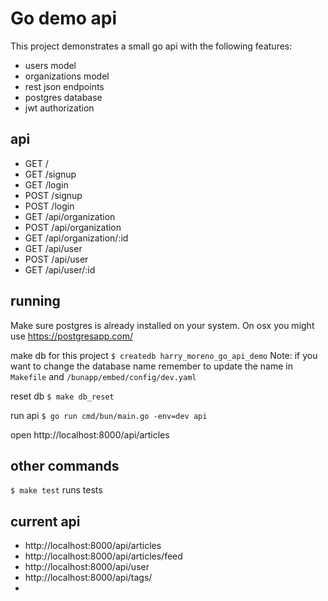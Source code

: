 # Go demo api

This project demonstrates a small go api with the following features:

* users model
* organizations model
* rest json endpoints
* postgres database
* jwt authorization

## api

* GET /
* GET /signup
* GET /login
* POST /signup
* POST /login
* GET /api/organization
* POST /api/organization
* GET /api/organization/:id
* GET /api/user
* POST /api/user
* GET /api/user/:id

## running

Make sure postgres is already installed on your system. On osx you might use https://postgresapp.com/

make db for this project
`$ createdb harry_moreno_go_api_demo`
Note: if you want to change the database name remember to update the name in `Makefile` and `/bunapp/embed/config/dev.yaml`

reset db
`$ make db_reset`

run api
`$ go run cmd/bun/main.go -env=dev api`

open
http://localhost:8000/api/articles

## other commands

`$ make test` runs tests

## current api

* http://localhost:8000/api/articles
* http://localhost:8000/api/articles/feed
* http://localhost:8000/api/user
* http://localhost:8000/api/tags/
* 